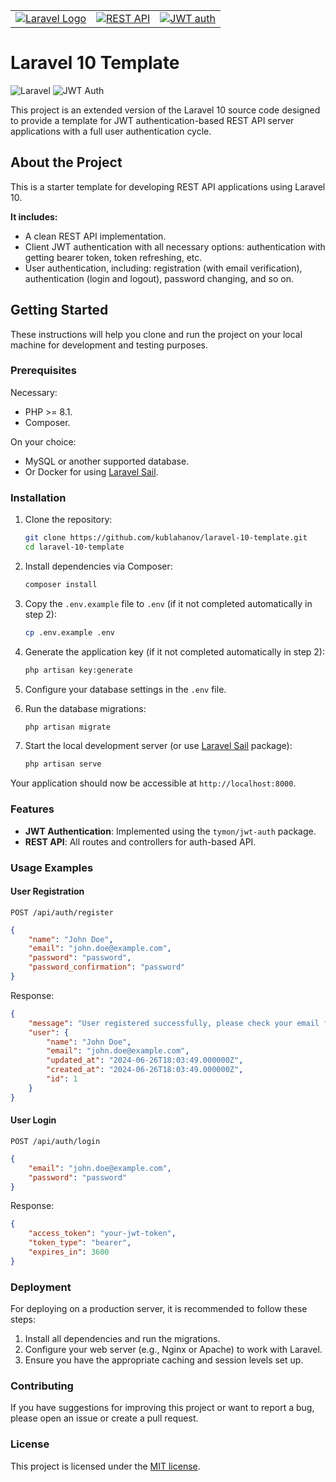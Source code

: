 <table>
<tr style="border: none">
<td style="border: none">
<a href="https://laravel.com" target="_blank"><img src="https://github.com/kublahanov/laravel-10-template/raw/master/public/logos/logo_laravel_002.png" alt="Laravel Logo"></a>
</td>
<td style="border: none">
<a href="https://restfulapi.net" target="_blank"><img src="https://github.com/kublahanov/laravel-10-template/raw/master/public/logos/logo_rest-api_001.png" alt="REST API"></a>
</td>
<td style="border: none">
<a href="https://jwt-auth.readthedocs.io" target="_blank"><img src="https://github.com/kublahanov/laravel-10-template/raw/master/public/logos/logo_jwt_001.png" alt="JWT auth"></a>
</td>
</tr>
</table>

# Laravel 10 Template

![Laravel](https://img.shields.io/badge/Laravel-10.x-red)
![JWT Auth](https://img.shields.io/badge/JWT-Auth-blue)

This project is an extended version of the Laravel 10 source code designed to provide a template for JWT authentication-based REST API server applications with a full user authentication cycle.

## About the Project

This is a starter template for developing REST API applications using Laravel 10.

**It includes:**

- A clean REST API implementation.
- Client JWT authentication with all necessary options: authentication with getting bearer token, token refreshing, etc.
- User authentication, including: registration (with email verification), authentication (login and logout), password changing, and so on.

## Getting Started

These instructions will help you clone and run the project on your local machine for development and testing purposes.

### Prerequisites

Necessary:
- PHP >= 8.1.
- Composer.
 
On your choice: 
- MySQL or another supported database.
- Or Docker for using [Laravel Sail](https://laravel.com/docs/10.x/sail).

### Installation

1. Clone the repository:

    ```bash
    git clone https://github.com/kublahanov/laravel-10-template.git
    cd laravel-10-template
    ```

2. Install dependencies via Composer:

    ```bash
    composer install
    ```

3. Copy the `.env.example` file to `.env` (if it not completed automatically in step 2):

    ```bash
    cp .env.example .env
    ```

4. Generate the application key (if it not completed automatically in step 2):

    ```bash
    php artisan key:generate
    ```

5. Configure your database settings in the `.env` file.

6. Run the database migrations:

    ```bash
    php artisan migrate
    ```

7. Start the local development server (or use [Laravel Sail](https://laravel.com/docs/10.x/sail) package):

    ```bash
    php artisan serve
    ```

Your application should now be accessible at `http://localhost:8000`.

### Features

- **JWT Authentication**: Implemented using the `tymon/jwt-auth` package.
- **REST API**: All routes and controllers for auth-based API.

### Usage Examples

#### User Registration

`POST /api/auth/register`

```json
{
    "name": "John Doe",
    "email": "john.doe@example.com",
    "password": "password",
    "password_confirmation": "password"
}
```

Response:

```json
{
    "message": "User registered successfully, please check your email for verification link",
    "user": {
        "name": "John Doe",
        "email": "john.doe@example.com",
        "updated_at": "2024-06-26T18:03:49.000000Z",
        "created_at": "2024-06-26T18:03:49.000000Z",
        "id": 1
    }
}
```

#### User Login

`POST /api/auth/login`

```json
{
    "email": "john.doe@example.com",
    "password": "password"
}
```

Response:

```json
{
    "access_token": "your-jwt-token",
    "token_type": "bearer",
    "expires_in": 3600
}
```

### Deployment

For deploying on a production server, it is recommended to follow these steps:

1. Install all dependencies and run the migrations.
2. Configure your web server (e.g., Nginx or Apache) to work with Laravel.
3. Ensure you have the appropriate caching and session levels set up.

### Contributing

If you have suggestions for improving this project or want to report a bug, please open an issue or create a pull
request.

### License

This project is licensed under the [MIT license](https://opensource.org/licenses/MIT).
